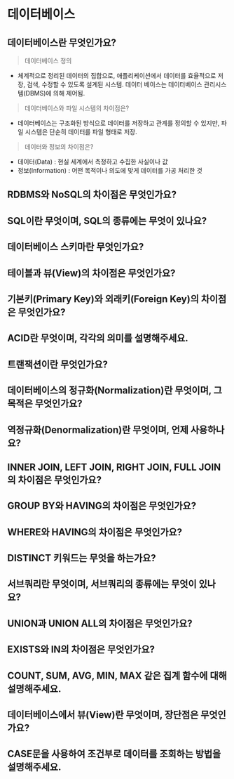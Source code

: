 # 데이터베이스

## 데이터베이스란 무엇인가요?
> 데이터베이스 정의
- 체계적으로 정리된 데이터의 집합으로, 애플리케이션에서 데이터를 효율적으로 저장, 검색, 수정할 수 있도록 설계된 시스템. 데이터 베이스는 데이터베이스 관리시스템(DBMS)에 의해 제어됨. 

> 데이터베이스와 파일 시스템의 차이점은?
- 데이터베이스는 구조화된 방식으로 데이터를 저장하고 관계를 정의할 수 있지만, 파일 시스템은 단순히 데이터를 파일 형태로 저장.

> 데이터와 정보의 차이점은?
- 데이터(Data) : 현실 세계에서 측정하고 수집한 사실이나 값
- 정보(Information) : 어떤 목적이나 의도에 맞게 데이터를 가공 처리한 것

## RDBMS와 NoSQL의 차이점은 무엇인가요?




## SQL이란 무엇이며, SQL의 종류에는 무엇이 있나요?
## 데이터베이스 스키마란 무엇인가요?
## 테이블과 뷰(View)의 차이점은 무엇인가요?
## 기본키(Primary Key)와 외래키(Foreign Key)의 차이점은 무엇인가요?
## ACID란 무엇이며, 각각의 의미를 설명해주세요.
## 트랜잭션이란 무엇인가요?
## 데이터베이스의 정규화(Normalization)란 무엇이며, 그 목적은 무엇인가요?
## 역정규화(Denormalization)란 무엇이며, 언제 사용하나요?
## INNER JOIN, LEFT JOIN, RIGHT JOIN, FULL JOIN의 차이점은 무엇인가요?
## GROUP BY와 HAVING의 차이점은 무엇인가요?
## WHERE와 HAVING의 차이점은 무엇인가요?
## DISTINCT 키워드는 무엇을 하는가요?
## 서브쿼리란 무엇이며, 서브쿼리의 종류에는 무엇이 있나요?
## UNION과 UNION ALL의 차이점은 무엇인가요?
## EXISTS와 IN의 차이점은 무엇인가요?
## COUNT, SUM, AVG, MIN, MAX 같은 집계 함수에 대해 설명해주세요.
## 데이터베이스에서 뷰(View)란 무엇이며, 장단점은 무엇인가요?
## CASE문을 사용하여 조건부로 데이터를 조회하는 방법을 설명해주세요.
